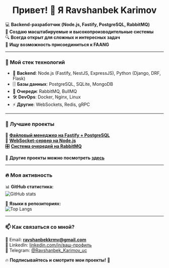 <h1 align="center">Привет! 👋 Я Ravshanbek Karimov</h1>

💻 **Backend-разработчик (Node.js, Fastify, PostgreSQL, RabbitMQ)**  
🚀 **Создаю масштабируемые и высокопроизводительные системы**  
🔍 **Всегда открыт для сложных и интересных задач**  
🎯 **Ищу возможность присоединиться к FAANG**  

---

### 🚀 **Мой стек технологий**
- 🔹 **Backend**: Node.js (Fastify, NestJS, ExpressJS), Python (Django, DRF, Flask)
- 🗄️ **Базы данных**: PostgreSQL, SQLite, MongoDB
- 📡 **Очереди**: RabbitMQ, BullMQ
- 🛠 **DevOps**: Docker, Nginx, Linux
- ⚡ **Другие**: WebSockets, Redis, gRPC

---

### 📌 **Лучшие проекты**
💾 **[Файловый менеджер на Fastify + PostgreSQL](https://github.com/ваш-репозиторий)**  
📡 **[WebSocket-сервер на Node.js](https://github.com/ваш-репозиторий)**  
🎛 **[Система очередей на RabbitMQ](https://github.com/ваш-репозиторий)**  

📌 **Другие проекты можно посмотреть [здесь](https://github.com/ваш-аккаунт?tab=repositories)**

---

### 🔥 **Моя активность**
📊 **GitHub статистика:**  
![GitHub stats](https://github-readme-stats.vercel.app/api?username=ваш-никнейм&show_icons=true&theme=dark)

🚀 **Языки в репозиториях:**  
![Top Langs](https://github-readme-stats.vercel.app/api/top-langs/?username=ваш-никнейм&layout=compact&theme=dark)

---

### 📫 **Как связаться со мной?**
📩 Email: **ravshanbekkrmv@gmail.com**  
📎 LinkedIn: [linkedin.com/in/ваш-профиль](https://linkedin.com/in/ваш-профиль)  
📎 Telegram: [@Ravshanbek_Karimov_uc](https://t.me/Ravshanbek_Karimov_uc)  

🔥 **Подписывайтесь и смотрите мои проекты!** 🚀
